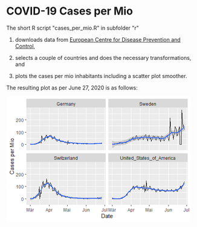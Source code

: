 # COVID-19 Cases per Mio

The short R script "cases_per_mio.R" in subfolder "r" 

1. downloads data from [European Centre for Disease Prevention and Control](https://www.ecdc.europa.eu/en),

2. selects a couple of countries and does the necessary transformations, and

3. plots the cases per mio inhabitants including a scatter plot smoother.

The resulting plot as per June 27, 2020 is as follows:

![Some curves](cases_per_mio.png)
